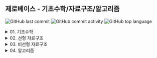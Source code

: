 ## 제로베이스 - 기초수학/자료구조/알고리즘

![GitHub last commit](https://img.shields.io/github/last-commit/hee-ju-kim/zerobase_data_strucure_algorithm)
![GitHub commit activity](https://img.shields.io/github/commit-activity/m/hee-ju-kim/zerobase_data_strucure_algorithm)
![GitHub top language](https://img.shields.io/github/languages/top/hee-ju-kim/zerobase_data_strucure_algorithm?color=yellow&logo=Java)

<details>
  <summary>01. 기초수학</summary>
  
  | No | 강의명 | 내용 | 날짜 |
  | -- | ---------------------------------- |------------------------------------------|-------|
  | 1  | [집합](https://github.com/hee-ju-kim/zerobase_data_strucure_algorithm/tree/main/01_BasicMathematics/01_%EC%A7%91%ED%95%A9) |교집합, 합집합, 차집합|20240913|
  | 2  | [경우의 수](https://github.com/hee-ju-kim/zerobase_data_strucure_algorithm/tree/main/01_BasicMathematics/02_%EA%B2%BD%EC%9A%B0%EC%9D%98%20%EC%88%98) |합의 법칙, 곱의 법칙|20240922|
  | 3  | [순열](https://github.com/hee-ju-kim/zerobase_data_strucure_algorithm/tree/main/01_BasicMathematics/03_%EC%88%9C%EC%97%B4) |팩토리얼, 순열, 중복순열, 원순열|20240922|
  | 4  | [조합](https://github.com/hee-ju-kim/zerobase_data_strucure_algorithm/tree/main/01_BasicMathematics/04_%EC%A1%B0%ED%95%A9) |조합, 중복조합|20240922|
  | 5  | [지수와 로그](https://github.com/hee-ju-kim/zerobase_data_strucure_algorithm/tree/main/01_BasicMathematics/05_%EC%A7%80%EC%88%98%EC%99%80%20%EB%A1%9C%EA%B7%B8) |제곱, 제곱근, 로그|20240922|
  | 6  | [점화식과 재귀함수](https://github.com/hee-ju-kim/zerobase_data_strucure_algorithm/tree/main/01_BasicMathematics/06_%EC%A0%90%ED%99%94%EC%8B%9D%EA%B3%BC%20%EC%9E%AC%EA%B7%80%ED%95%A8%EC%88%98) |재귀함수 - 팩토리얼, 최대공약수 구하기|20240924|
 
</details>

<details>
  <summary>02. 선형 자료구조</summary>
  
  | No | 강의명 | 내용 | 날짜 |
  | -- | ---------------------------------- |------------------------------------------|-------|
  | 1  | [Array](https://github.com/hee-ju-kim/zerobase_data_strucure_algorithm/tree/main/02_Linear/Array) |배열 장단점 및 문제 풀이|20241016|
  | 2  | [LinkedList](https://github.com/hee-ju-kim/zerobase_data_strucure_algorithm/blob/main/02_Linear/LinkedList/src/readme.md) |LinkedList 장단점 |20241018|
  | 3  | [Stack](https://github.com/hee-ju-kim/zerobase_data_strucure_algorithm/blob/main/02_Linear/Stack/src/readme.md) | Stack 장단점 |20241018|
  | 3 - 1  | [Stack](https://github.com/hee-ju-kim/zerobase_data_strucure_algorithm/blob/main/02_Linear/Stack/src/readme.md) | Stack 연습문제 |20241021|
  | 4  | [Queue](https://github.com/hee-ju-kim/zerobase_data_strucure_algorithm/blob/main/02_Linear/Queue/src/readme.md) | Queue 장단점 및 문제풀이 |20241021|
  | 5  | [Deaue](https://github.com/hee-ju-kim/zerobase_data_strucure_algorithm/blob/main/02_Linear/Deque/src/readme.md) | Deque 장단점 |20241021|
  | 6  | [LinkedList](https://github.com/hee-ju-kim/zerobase_data_strucure_algorithm/tree/main/02_Linear/LinkedList/src/readme.md) | LinkedList 장단점 및 문제풀이 |20241202|
  | 7  | [Hashtable](https://github.com/hee-ju-kim/zerobase_data_strucure_algorithm/tree/main/02_Linear/HashTable) | Hashtable 장단점 및 문제풀이 |20241202|
 
</details>

<details>
  <summary>03. 비선형 자료구조</summary>
  
  | No | 강의명 | 내용 | 날짜 |
  | -- | ---------------------------------- |------------------------------------------|-------|
  | 1  | [트리](https://github.com/hee-ju-kim/zerobase_data_strucure_algorithm/tree/main/03_NonLinear/Tree/src) | 트리 장단점 및 문제 풀이|20241209|
  | 2  | [그래프](https://github.com/hee-ju-kim/zerobase_data_strucure_algorithm/tree/main/03_NonLinear/Graph) |그래프 장단점 및 문제 풀이 |20241209|
  | 3  | [우선순위큐](https://github.com/hee-ju-kim/zerobase_data_strucure_algorithm/tree/main/03_NonLinear/PriorityQueue) | 우선순위 큐 장단점 및 문제 풀이 |20241210|
 
</details>

<details>
  <summary>04. 알고리즘</summary>
  
  | No | 강의명 | 내용 | 날짜 |
  | -- | ---------------------------------- |------------------------------------------|-------|
  | 1  | [정렬](https://github.com/hee-ju-kim/zerobase_data_strucure_algorithm/tree/main/04_Algorithm/Sorting)| 버블, 삽입, 선택, 합병, 힙, 퀵정렬 | 20241126 |
  | 2  | [이진탐색](https://github.com/hee-ju-kim/zerobase_data_strucure_algorithm/tree/main/04_Algorithm/BinarySearch)| 이진탐색 | 20241127 |
  | 3  | [투포인터](https://github.com/hee-ju-kim/zerobase_data_strucure_algorithm/tree/main/04_Algorithm/TwoPointers)| 투포인터 | 20241127 |
  | 3  | [그리드](https://github.com/hee-ju-kim/zerobase_data_strucure_algorithm/tree/main/04_Algorithm/Greedy)| 그리드 | 20241210 |
</details>



